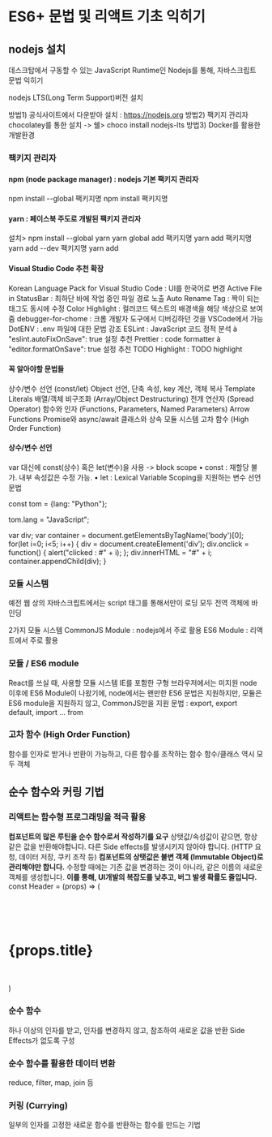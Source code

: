 # ES6+ 문법 및 리액트 기초 익히기

## nodejs 설치

데스크탑에서 구동할 수 있는 JavaScript Runtime인 Nodejs를 통해, 자바스크립트 문법 익히기

nodejs LTS(Long Term Support)버전 설치

방법1) 공식사이트에서 다운받아 설치 : https://nodejs.org
방법2) 팩키지 관리자 chocolatey를 통한 설치 -> 쉘> choco install nodejs-lts
방법3) Docker를 활용한 개발환경



### 팩키지 관리자
#### npm (node package manager) : nodejs 기본 팩키지 관리자

npm install --global 팩키지명
npm install 팩키지명



#### yarn : 페이스북 주도로 개발된 팩키지 관리자

설치> npm install --global yarn
yarn global add 팩키지명
yarn add 팩키지명
yarn add --dev 팩키지명
yarn add



#### Visual Studio Code 추천 확장
Korean Language Pack for Visual Studio Code : UI를 한국어로 변경
Active File in StatusBar : 최하단 바에 작업 중인 파일 경로 노출
Auto Rename Tag : 짝이 되는 태그도 동시에 수정
Color Highlight : 컬러코드 텍스트의 배경색을 해당 색상으로 보여줌
debugger-for-chome : 크롬 개발자 도구에서 디버깅하던 것을 VSCode에서 가능
DotENV : .env 파일에 대한 문법 강조
ESLint : JavaScript 코드 정적 분석 à "eslint.autoFixOnSave": true 설정 추천
Prettier : code formatter à "editor.formatOnSave": true 설정 추천
TODO Highlight : TODO highlight



#### 꼭 알아야할 문법들
상수/변수 선언 (const/let)
Object 선언, 단축 속성, key 계산, 객체 복사
Template Literals
배열/객체 비구조화 (Array/Object Destructuring)
전개 연산자 (Spread Operator)
함수와 인자 (Functions, Parameters, Named Parameters)
Arrow Functions
Promise와 async/await
클래스와 상속
모듈 시스템
고차 함수 (High Order Function)



#### 상수/변수 선언
var 대신에 const(상수) 혹은 let(변수)을 사용 -> block scope
• const : 재할당 불가. 내부 속성값은 수정 가능.
• let : Lexical Variable Scoping을 지원하는 변수 선언 문법

const tom = {lang: "Python"};

tom.lang = "JavaScript";



var div;
var container = document.getElementsByTagName('body')[0];
for(let i=0; i<5; i++) {
	div = document.createElement('div’);
	div.onclick = function() {
	alert("clicked : #" + i);
	};
	div.innerHTML = "#" + i;
	container.appendChild(div);
}



### 모듈 시스템
예전 웹 상의 자바스크립트에서는 script 태그를 통해서만이 로딩
모두 전역 객체에 바인딩

2가지 모듈 시스템
CommonJS Module : nodejs에서 주로 활용
ES6 Module : 리액트에서 주로 활용



### 모듈 / ES6 module
React를 쓰실 때, 사용할 모듈 시스템
IE를 포함한 구형 브라우저에서는 미지원
node 이후에 ES6 Module이 나왔기에, node에서는 왠만한 ES6 문법은
지원하지만, 모듈은 ES6 module을 지원하지 않고, CommonJS만을 지원
문법 : export, export default, import ... from



### 고차 함수 (High Order Function)
함수를 인자로 받거나 반환이 가능하고, 다른 함수를 조작하는 함수
함수/클래스 역시 모두 객체



## 순수 함수와 커링 기법



### 리액트는 함수형 프로그래밍을 적극 활용
**컴포넌트의 많은 루틴을 순수 함수로서 작성하기를 요구**
	상탯값/속성값이 같으면, 항상 같은 값을 반환해야합니다.
	다른 Side effects를 발생시키지 않아야 합니다. (HTTP 요청, 데이터 저장, 쿠키 조작 등)
**컴포넌트의 상탯값은 불변 객체 (Immutable Object)로 관리해야만 합니다.**
	수정할 때에는 기존 값을 변경하는 것이 아니라, 같은 이름의 새로운 객체를 생성합니다.
**이를 통해, UI개발의 복잡도를 낮추고, 버그 발생 확률도 줄입니다.**
const Header = (props) => (

​	<div>

​		<h1>{props.title}</h1>

​	</div>

)

### 순수 함수
하나 이상의 인자를 받고, 인자를 변경하지 않고, 참조하여 새로운 값을 반환
Side Effects가 없도록 구성

### 순수 함수를 활용한 데이터 변환
reduce, filter, map, join 등

### 커링 (Currying)
일부의 인자를 고정한 새로운 함수를 반환하는 함수를 만드는 기법